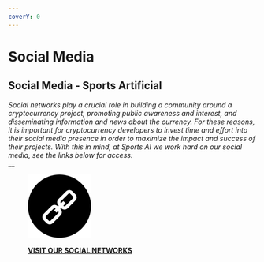 ```yaml
---
coverY: 0
---
```


# Social Media

## Social Media - Sports Artificial

_Social networks play a crucial role in building a community around a cryptocurrency project, promoting public awareness and interest, and disseminating information and news about the currency. For these reasons, it is important for cryptocurrency developers to invest time and effort into their social media presence in order to maximize the impact and success of their projects. With this in mind, at Sports AI we work hard on our social media, see the links below for access:_\
__

<figure><img src=".gitbook/assets/ligacao.png" alt=""><figcaption><p><strong></strong><a href="https://linktr.ee/Sports_AI"><strong>VISIT OUR SOCIAL NETWORKS</strong></a><strong></strong></p></figcaption></figure>
